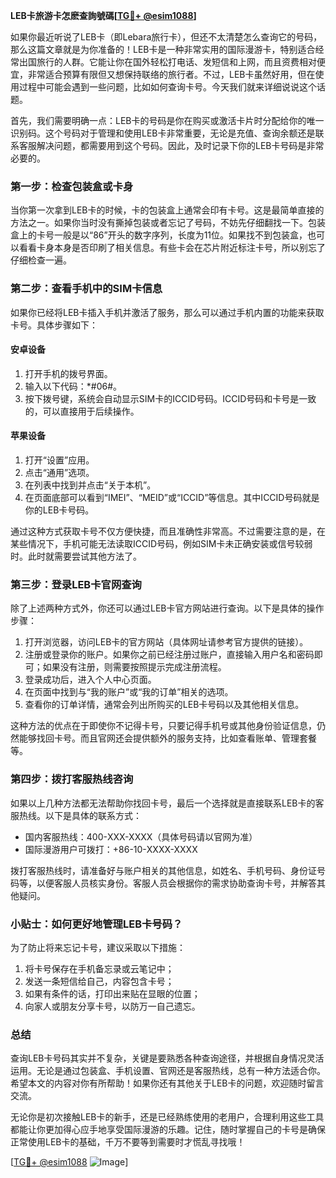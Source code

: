 **LEB卡旅游卡怎麽查詢號碼[[TG💪+ @esim1088](https://t.me/s/esim1088)]**

如果你最近听说了LEB卡（即Lebara旅行卡），但还不太清楚怎么查询它的号码，那么这篇文章就是为你准备的！LEB卡是一种非常实用的国际漫游卡，特别适合经常出国旅行的人群。它能让你在国外轻松打电话、发短信和上网，而且资费相对便宜，非常适合预算有限但又想保持联络的旅行者。不过，LEB卡虽然好用，但在使用过程中可能会遇到一些问题，比如如何查询卡号。今天我们就来详细说说这个话题。

首先，我们需要明确一点：LEB卡的号码是你在购买或激活卡片时分配给你的唯一识别码。这个号码对于管理和使用LEB卡非常重要，无论是充值、查询余额还是联系客服解决问题，都需要用到这个号码。因此，及时记录下你的LEB卡号码是非常必要的。

### **第一步：检查包装盒或卡身**
当你第一次拿到LEB卡的时候，卡的包装盒上通常会印有卡号。这是最简单直接的方法之一。如果你当时没有撕掉包装或者忘记了号码，不妨先仔细翻找一下。包装盒上的卡号一般是以“86”开头的数字序列，长度为11位。如果找不到包装盒，也可以看看卡身本身是否印刷了相关信息。有些卡会在芯片附近标注卡号，所以别忘了仔细检查一遍。

### **第二步：查看手机中的SIM卡信息**
如果你已经将LEB卡插入手机并激活了服务，那么可以通过手机内置的功能来获取卡号。具体步骤如下：

#### **安卓设备**
1. 打开手机的拨号界面。
2. 输入以下代码：\*#06#。
3. 按下拨号键，系统会自动显示SIM卡的ICCID号码。ICCID号码和卡号是一致的，可以直接用于后续操作。

#### **苹果设备**
1. 打开“设置”应用。
2. 点击“通用”选项。
3. 在列表中找到并点击“关于本机”。
4. 在页面底部可以看到“IMEI”、“MEID”或“ICCID”等信息。其中ICCID号码就是你的LEB卡号码。

通过这种方式获取卡号不仅方便快捷，而且准确性非常高。不过需要注意的是，在某些情况下，手机可能无法读取ICCID号码，例如SIM卡未正确安装或信号较弱时。此时就需要尝试其他方法了。

### **第三步：登录LEB卡官网查询**
除了上述两种方式外，你还可以通过LEB卡官方网站进行查询。以下是具体的操作步骤：

1. 打开浏览器，访问LEB卡的官方网站（具体网址请参考官方提供的链接）。
2. 注册或登录你的账户。如果你之前已经注册过账户，直接输入用户名和密码即可；如果没有注册，则需要按照提示完成注册流程。
3. 登录成功后，进入个人中心页面。
4. 在页面中找到与“我的账户”或“我的订单”相关的选项。
5. 查看你的订单详情，通常会列出所购买的LEB卡号码以及其他相关信息。

这种方法的优点在于即使你不记得卡号，只要记得手机号或其他身份验证信息，仍然能够找回卡号。而且官网还会提供额外的服务支持，比如查看账单、管理套餐等。

### **第四步：拨打客服热线咨询**
如果以上几种方法都无法帮助你找回卡号，最后一个选择就是直接联系LEB卡的客服热线。以下是具体的联系方式：

- 国内客服热线：400-XXX-XXXX（具体号码请以官网为准）
- 国际漫游用户可拨打：+86-10-XXXX-XXXX

拨打客服热线时，请准备好与账户相关的其他信息，如姓名、手机号码、身份证号码等，以便客服人员核实身份。客服人员会根据你的需求协助查询卡号，并解答其他疑问。

### **小贴士：如何更好地管理LEB卡号码？**
为了防止将来忘记卡号，建议采取以下措施：
1. 将卡号保存在手机备忘录或云笔记中；
2. 发送一条短信给自己，内容包含卡号；
3. 如果有条件的话，打印出来贴在显眼的位置；
4. 向家人或朋友分享卡号，以防万一自己遗忘。

### **总结**
查询LEB卡号码其实并不复杂，关键是要熟悉各种查询途径，并根据自身情况灵活运用。无论是通过包装盒、手机设置、官网还是客服热线，总有一种方法适合你。希望本文的内容对你有所帮助！如果你还有其他关于LEB卡的问题，欢迎随时留言交流。

无论你是初次接触LEB卡的新手，还是已经熟练使用的老用户，合理利用这些工具都能让你更加得心应手地享受国际漫游的乐趣。记住，随时掌握自己的卡号是确保正常使用LEB卡的基础，千万不要等到需要时才慌乱寻找哦！

[[TG💪+ @esim1088](https://t.me/s/esim1088) ![Image](https://i.postimg.cc/4NQfJmqS/Snipaste-2025-05-13-00-14-12.png)]